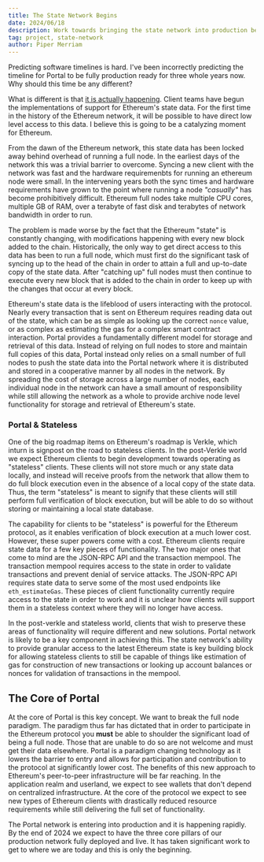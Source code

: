 ```yaml
---
title: The State Network Begins
date: 2024/06/18
description: Work towards bringing the state network into production begins in earnest
tag: project, state-network
author: Piper Merriam
---
```


Predicting software timelines is hard. I've been incorrectly predicting the
timeline for Portal to be fully production ready for three whole years now.
Why should this time be any different?

What is different is that [it is actually happening](https://github.com/ethereum/trin/pull/1319). Client teams have begun the implementations of support for Ethereum's state data. For the first time in the history of the Ethereum network, it will be possible to have direct low level access to this data. I believe this is going to be a catalyzing moment for Ethereum.

From the dawn of the Ethereum network, this state data has been locked away behind overhead of running a full node. In the earliest days of the network this was a trivial barrier to overcome. Syncing a new client with the network was fast and the hardware requiremenbts for running an ethereum node were small. In the intervening years both the sync times and hardware requirements have grown to the point where running a node *"casually"* has become prohibitively difficult. Ethereum full nodes take multiple CPU cores, multiple GB of RAM, over a terabyte of fast disk and terabytes of network bandwidth in order to run.

The problem is made worse by the fact that the Ethereum "state" is constantly changing, with modifications happening with every new block added to the chain. Historically, the only way to get direct access to this data has been to run a full node, which must first do the significant task of syncing up to the head of the chain in order to attain a full and up-to-date copy of the state data. After "catching up" full nodes must then continue to execute every new block that is added to the chain in order to keep up with the changes that occur at every block.

Ethereum's state data is the lifeblood of users interacting with the protocol. Nearly every transaction that is sent on Ethereum requires reading data out of the state, which can be as simple as looking up the correct `nonce` value, or as complex as estimating the gas for a complex smart contract interaction. Portal provides a fundamentally different model for storage and retrieval of this data. Instead of relying on full nodes to store and maintain full copies of this data, Portal instead only relies on a small number of full nodes to push the state data into the Portal network where it is distributed and stored in a cooperative manner by all nodes in the network. By spreading the cost of storage across a large number of nodes, each individual node in the network can have a small amount of responsibility while still allowing the network as a whole to provide archive node level functionality for storage and retrieval of Ethereum's state.

### Portal & Stateless

One of the big roadmap items on Ethereum's roadmap is Verkle, which inturn is signpost on the road to stateless clients. In the post-Verkle world we expect Ethereum clients to begin development towards operating as "stateless" clients. These clients will not store much or any state data locally, and instead will receive proofs from the network that allow them to do full block execution even in the absence of a local copy of the state data. Thus, the term "stateless" is meant to signify that these clients will still perform full verification of block execution, but will be able to do so without storing or maintaining a local state database.

The capability for clients to be "stateless" is powerful for the Ethereum protocol, as it enables verification of block execution at a much lower cost. However, these super powers come with a cost. Ethereum clients require state data for a few key pieces of functionality. The two major ones that come to mind are the JSON-RPC API and the transaction mempool. The transaction mempool requires access to the state in order to validate transactions and prevent denial of service attacks. The JSON-RPC API requires state data to serve some of the most used endpoints like `eth_estimateGas`. These pieces of client functionality currently require access to the state in order to work and it is unclear how clients will support them in a stateless context where they will no longer have access.

In the post-verkle and stateless world, clients that wish to preserve these areas of functionality will require different and new solutions. Portal network is likely to be a key component in achieving this. The state network's ability to provide granular access to the latest Ethereum state is key building block for allowing stateless clients to still be capable of things like estimation of gas for construction of new transactions or looking up account balances or nonces for validation of transactions in the mempool.

## The Core of Portal

At the core of Portal is this key concept. We want to break the full node paradigm. The paradigm thus far has dictated that in order to participate in the Ethereum protocol you **must** be able to shoulder the significant load of being a full node. Those that are unable to do so are not welcome and must get their data elsewhere. Portal is a paradigm changing technology as it lowers the barrier to entry and allows for participation and contribution to the protocol at significantly lower cost. The benefits of this new approach to Ethereum's peer-to-peer infrastructure will be far reaching. In the application realm and userland, we expect to see wallets that don't depend on centralized infrastructure. At the core of the protocol we expect to see new types of Ethereum clients with drastically reduced resource requirements while still delivering the full set of functionality.

The Portal network is entering into production and it is happening rapidly. By the end of 2024 we expect to have the three core pillars of our production network fully deployed and live. It has taken significant work to get to where we are today and this is only the beginning.
